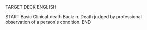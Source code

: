 TARGET DECK
ENGLISH

START
Basic
Clinical death
Back: n. Death judged by professional observation of a person's condition.
END
